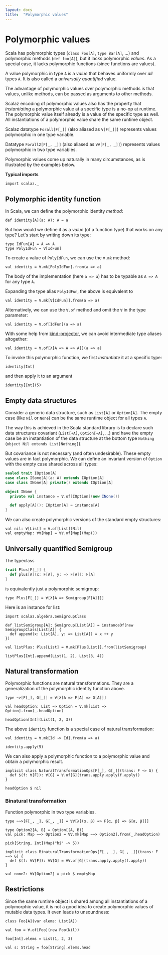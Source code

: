 ```yaml
---
layout: docs
title:  "Polymorphic values"
---
```


# Polymorphic values

Scala has polymorphic types (`class Foo[A]`, `type Bar[A]`, ...)
and polymorphic methods (`def foo[A]`), but it lacks polymorphic _values_.
As a special case, it lacks polymorphic functions (since functions are values).

A value polymorphic in type `A` is a _value_ that behaves uniformly over _all_ types `A`.
It is also called a _universally quantified_ value.

The advantage of polymorphic values over polymorphic methods is
that values, unlike methods, can be passed as arguments to other methods.

Scalaz encoding of polymorphic values also has the property that
_instantiating_ a polymorphic value at a specific type is a no-op at runtime.
The polymorphic value itself already is a value of the specific type as well.
All instantiations of a polymorphic value share the same runtime object.

Scalaz datatype `Forall[F[_]]` (also aliased as `∀[F[_]]`)
represents values polymorphic in one type variable.

Datatype `Forall2[F[_, _]]` (also aliased as `∀∀[F[_, _]]`)
represents values polymorphic in two type variables.

Polymorphic values come up naturally in many circumstances,
as is illustrated by the examples below.


**Typical imports**

```tut:silent
import scalaz._
```


## Polymorphic identity function

In Scala, we can define the polymorphic identity _method_:

```tut
def identity[A](a: A): A = a
```

But how would we define it as a _value_ (of a function type) that
works on any type? Let's start by writing down its type:

```tut
type IdFun[A] = A => A
type PolyIdFun = ∀[IdFun]
```

To create a value of `PolyIdFun`, we can use the `∀.mk` method:

```tut
val identity = ∀.mk[PolyIdFun].from(a => a)
```

The body of the implementation (here `a => a`) has to be typable
as `A => A` for any type `A`.

Expanding the type alias `PolyIdFun`, the above is equivalent to

```tut
val identity = ∀.mk[∀[IdFun]].from(a => a)
```

Alternatively, we can use the `∀.of` method and omit the `∀` in the type parameter:

```tut
val identity = ∀.of[IdFun](a => a)
```

With some help from [kind-projector](https://github.com/non/kind-projector/),
we can avoid intermediate type aliases altogether:

```tut
val identity = ∀.of[λ[A => A => A]](a => a)
```

To invoke this polymorphic function, we first _instantiate_ it at a specific type:

```tut
identity[Int]
```

and then apply it to an argument

```tut
identity[Int](5)
```


## Empty data structures

Consider a generic data structure, such as `List[A]` or `Option[A]`.
The empty case (like `Nil` or `None`) can be the same runtime object
for all types `A`.

The way this is achieved in the Scala standard library is to declare
such data structures covariant (`List[+A]`, `Option[+A]`, ...)
and have the empty case be an instantiation of the data structure
at the bottom type `Nothing` (`object Nil extends List[Nothing]`).

But covariance is not necessary (and often undesirable).
These empty values are in fact polymorphic.
We can define an invariant version of `Option` with the empty case
shared across all types:

<!--
tut does not support :paste mode,
which is required to define companion objects in the REPL.
See https://github.com/tpolecat/tut/issues/62.
-->
```scala
sealed trait IOption[A]
case class ISome[A](a: A) extends IOption[A]
case class INone[A] private() extends IOption[A]

object INone {
  private val instance = ∀.of[IOption](new INone())

  def apply[A](): IOption[A] = instance[A]
}
```

We can also create polymorphic versions of the standard empty structures:

```tut
val nil: ∀[List] = ∀.of[List](Nil)
val emptyMap: ∀∀[Map] = ∀∀.of[Map](Map())
```


## Universally quantified Semigroup

The typeclass

```scala
trait Plus[F[_]] {
  def plus[A](x: F[A], y: => F[A]): F[A]
}
```

is equivalently just a polymorphic semigroup:

```tut
type Plus[F[_]] = ∀[λ[A => Semigroup[F[A]]]]
```

Here is an instance for list:

```tut
import scalaz.algebra.SemigroupClass

def listSemigroup[A]: Semigroup[List[A]] = instanceOf(new SemigroupClass[List[A]] {
  def append(x: List[A], y: => List[A]) = x ++ y
})

val listPlus: Plus[List] = ∀.mk[Plus[List]].from(listSemigroup)

listPlus[Int].append(List(1, 2), List(3, 4))
```


## Natural transformation

Polymorphic functions are natural transformations.
They are a generalization of the polymorphic identity function above.

```tut
type ~>[F[_], G[_]] = ∀[λ[A => F[A] => G[A]]]

val headOption: List ~> Option = ∀.mk[List ~> Option].from(_.headOption)

headOption[Int](List(1, 2, 3))
```

The above `identity` function is a special case of natural transformation:

```tut
val identity = ∀.mk[Id ~> Id].from(a => a)

identity.apply(5)
```

We can also apply a polymorphic function to a polymorphic value and
obtain a polymorphic result.

```tut
implicit class NaturalTransformationOps[F[_], G[_]](trans: F ~> G) {
  def $(f: ∀[F]): ∀[G] = ∀.of[G](trans.apply.apply(f.apply))
}

headOption $ nil
```

### Binatural transformation

Function polymorphic in two type variables.

```tut
type ~~>[F[_, _], G[_, _]] = ∀∀[λ[(α, β) => F[α, β] => G[α, β]]]

type Option2[A, B] = Option[(A, B)]
val pick: Map ~~> Option2 = ∀∀.mk[Map ~~> Option2].from(_.headOption)

pick[String, Int](Map("hi" -> 5))

implicit class BinaturalTransformationOps[F[_, _], G[_, _]](trans: F ~~> G) {
  def $(f: ∀∀[F]): ∀∀[G] = ∀∀.of[G](trans.apply.apply(f.apply))
}

val none2: ∀∀[Option2] = pick $ emptyMap
```


## Restrictions

Since the same runtime object is shared among all instantiations
of a polymorphic value, it is not a good idea to create polymorphic
values of mutable data types. It even leads to unsoundness:

```tut
class Foo[A](var elems: List[A])

val foo = ∀.of[Foo](new Foo(Nil))

foo[Int].elems = List(1, 2, 3)
```

```tut:fail
val s: String = foo[String].elems.head
```
